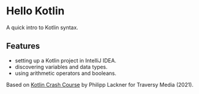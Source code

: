 # Hello Kotlin

A quick intro to Kotlin syntax.

## Features

- setting up a Kotlin project in IntelliJ IDEA.
- discovering variables and data types.
- using arithmetic operators and booleans.

Based on [Kotlin Crash Course](https://www.youtube.com/watch?v=5flXf8nuq60) by Philipp Lackner for Traversy Media (2021).
